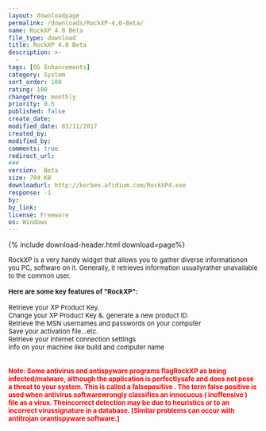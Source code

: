 ```yaml
---
layout: downloadpage
permalink: /downloads/RockXP-4,0-Beta/
name: RockXP 4.0 Beta
file_type: download
title: RockXP 4.0 Beta
description: >-
  -
tags: [OS Enhancements]
category: System
sort_order: 100
rating: 100
changefreq: monthly
priority: 0.5
published: false
create_date: 
modified_date: 03/11/2017
created_by: 
modified_by: 
comments: true
redirect_url: 
### 
version:  Beta
size: 704 KB
downloadurl: http://korben.afidium.com/RockXP4.exe
response: -1
by: 
by_link: 
license: Freeware
os: Windows
---
```


{% include download-header.html download=page%}

<p style="fix-download-text !important">
<p><font size="2"><p>RockXP is a very handy widget that allows you to gather diverse informationon you PC, software on it. Generally, it retrieves information usuallyrather unavailable to the common user.<br />
<br />
<span><strong>Here are some key features of "RockXP":</strong></span><br />
<br />
Retrieve your XP Product Key. <br />
Change your XP Product Key &amp;. generate a new product ID. <br />
Retrieve the MSN usernames and passwords on your computer<br />
Save your activation file...etc.<br />
Retrieve your Internet connection settings<br />
Info on your machine like build and computer name<br />
<br />
<br />
<font color="#ff0000"><strong>Note: Some antivirus and antispyware programs flagRockXP as being infected/malware, although the application is perfectlysafe and does not pose a threat to your system. This is called a falsepositive . The term false positive is used when antivirus softwarewrongly classifies an innocuous ( inoffensive ) file as a virus. Theincorrect detection may be due to heuristics or to an incorrect virussignature in a database. [Similar problems can occur with antitrojan orantispyware software.]</strong></font></p></p></p>
